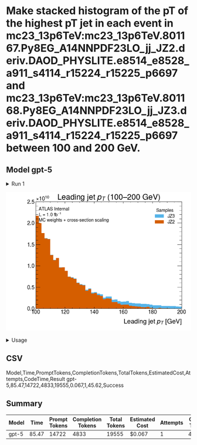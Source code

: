 # Make stacked histogram of the pT of the highest pT jet in each event in mc23_13p6TeV:mc23_13p6TeV.801167.Py8EG_A14NNPDF23LO_jj_JZ2.deriv.DAOD_PHYSLITE.e8514_e8528_a911_s4114_r15224_r15225_p6697 and mc23_13p6TeV:mc23_13p6TeV.801168.Py8EG_A14NNPDF23LO_jj_JZ3.deriv.DAOD_PHYSLITE.e8514_e8528_a911_s4114_r15224_r15225_p6697 between 100 and 200 GeV.

## Model gpt-5

<details><summary>Run 1</summary>
<div style="margin-left: 1em;">


- Fetches both requested PHYSLITE datasets via one ServiceX deliver call (NFiles=1 for each sample), returning only what’s needed: per-event jet pT (in GeV) and the event MC weight.
- Computes the leading-jet pT per event with Awkward (no Python loops), then selects events with 100 ≤ pT < 200 GeV.
- Applies MC event weights and cross-section scaling for each dataset, scaled to L = 1 fb^-1:
  - JZ2 (801167): σ = 2.5826e9 pb
  - JZ3 (801168): σ = 2.8528e7 pb
- Builds a weighted, stacked histogram (process categories = JZ2, JZ3) of the leading-jet pT between 100 and 200 GeV using Hist and plots it with mplhep’s ATLAS style.
- Saves the plot to leading_jet_pt_stacked.png.
- Note: Only one file per dataset is processed (NFiles=1). Increase NFiles yourself when you are ready.

```python
import awkward as ak
from servicex import deliver, ServiceXSpec, Sample, dataset
from servicex_analysis_utils import to_awk
from func_adl_servicex_xaodr25 import FuncADLQueryPHYSLITE

from hist import Hist
import numpy as np
import matplotlib.pyplot as plt
import mplhep as hep

# ----------------------------------------------------------------------
# Configuration
# ----------------------------------------------------------------------
# Datasets (Rucio DIDs)
ds_jz2 = "mc23_13p6TeV:mc23_13p6TeV.801167.Py8EG_A14NNPDF23LO_jj_JZ2.deriv.DAOD_PHYSLITE.e8514_e8528_a911_s4114_r15224_r15225_p6697"
ds_jz3 = "mc23_13p6TeV:mc23_13p6TeV.801168.Py8EG_A14NNPDF23LO_jj_JZ3.deriv.DAOD_PHYSLITE.e8514_e8528_a911_s4114_r15224_r15225_p6697"

# Physics and plotting parameters
pt_low, pt_high = 100.0, 200.0  # GeV
n_bins = 50
L_fb = 1.0  # integrated luminosity used for MC scaling, in fb^-1

# Known cross sections (pb)
xsec_pb = {
    "JZ2": 2_582_600_000.0,  # 801167
    "JZ3":    28_528_000.0,  # 801168
}

# ----------------------------------------------------------------------
# Build one query to use for both datasets
#  - Return per-event list of jet pts (in GeV)
#  - Return per-event MC event weight
#  - Filter jets at ServiceX level to pt > 100 GeV to minimize egress
# ----------------------------------------------------------------------
base = FuncADLQueryPHYSLITE()
query = (
    base
    .Select(lambda e: {
        "jets": e.Jets(),  # collection
        "w": e.EventInfo("EventInfo").mcEventWeight(0)  # scalar per event
    })
    .Select(lambda d: {
        "jet_pt": d.jets
                     .Where(lambda j: j.pt()/1000.0 > 100.0)  # only jets with pt > 100 GeV
                     .Select(lambda j: j.pt()/1000.0),        # convert to GeV
        "event_weight": d.w
    })
)

# ----------------------------------------------------------------------
# Fetch both datasets in a single deliver call (NFiles=1 each)
# ----------------------------------------------------------------------
result = to_awk(
    deliver(
        ServiceXSpec(
            Sample=[
                Sample(
                    Name="JZ2",
                    Dataset=dataset.Rucio(ds_jz2),
                    NFiles=1,
                    Query=query,
                ),
                Sample(
                    Name="JZ3",
                    Dataset=dataset.Rucio(ds_jz3),
                    NFiles=1,
                    Query=query,
                ),
            ]
        )
    )
)

data_jz2 = result["JZ2"]
data_jz3 = result["JZ3"]

# ----------------------------------------------------------------------
# Helper to compute leading-jet pt per event and scaled event weights
# ----------------------------------------------------------------------
def leading_pt_and_scaled_weights(per_event_pts, per_event_w, label):
    # Sum of MC event weights over all events (before any cuts)
    sumw = ak.sum(per_event_w)

    # Convert cross section from pb to fb to match L in fb^-1
    sigma_fb = xsec_pb[label] * 1e3
    # Scale factor for the entire sample
    sf = L_fb * sigma_fb / float(sumw)

    # Find index of max-pt jet per event
    # Returns [[idx], [None], ...] with keepdims=True to align for slicing
    max_idx = ak.argmax(per_event_pts, axis=1, keepdims=True)

    # Select the leading pt per event (None where no jets >100 GeV were found)
    leading_pt = per_event_pts[max_idx]
    leading_pt = ak.flatten(leading_pt)  # 1D, may include None's

    # Build mask: valid leading jet and within requested pT range [100, 200)
    valid_mask = ~ak.is_none(leading_pt)
    leading_pt = leading_pt[valid_mask]
    w = per_event_w[valid_mask] * sf

    in_range = (leading_pt >= pt_low) & (leading_pt < pt_high)
    return leading_pt[in_range], w[in_range]

# Compute leading-pt and scaled weights for JZ2 and JZ3
jz2_pt, jz2_w = leading_pt_and_scaled_weights(data_jz2["jet_pt"], data_jz2["event_weight"], "JZ2")
jz3_pt, jz3_w = leading_pt_and_scaled_weights(data_jz3["jet_pt"], data_jz3["event_weight"], "JZ3")

# ----------------------------------------------------------------------
# Build a stacked histogram with categorical axis for process
# ----------------------------------------------------------------------
h = (
    Hist.new
        .Reg(n_bins, pt_low, pt_high, name="pt", label="Leading jet $p_{T}$ [GeV]")
        .StrCat(["JZ2", "JZ3"], name="process", label="Process")
        .Weight()
)

# Fill per-process
h.fill(pt=jz2_pt, process="JZ2", weight=jz2_w)
h.fill(pt=jz3_pt, process="JZ3", weight=jz3_w)

# ----------------------------------------------------------------------
# Plot and save
# ----------------------------------------------------------------------
plt.style.use(hep.style.ATLAS)
fig, ax = plt.subplots()
# Stacked filled histogram by the categorical axis
h.plot(stack=True, histtype="fill", ax=ax)

ax.set_xlim(pt_low, pt_high)
ax.set_xlabel("Leading jet $p_{T}$ [GeV]")
ax.set_title("Leading jet $p_{T}$ (100–200 GeV)")
ax.legend(title="Samples")

# Annotate the luminosity and note on weights
ax.text(
    0.02, 0.95,
    f"ATLAS Internal\nL = {L_fb:.1f} fb$^{{-1}}$\nMC weights + cross-section scaling",
    transform=ax.transAxes,
    va="top",
)

fig.savefig("leading_jet_pt_stacked.png")
plt.close(fig)
```
### stdout:

```text
JZ2: Transform ━━━━━━━━━━━━━━━━━━━━━━━━━━━━━━━━━━━━━━━━ 1/1 00:20
      Download ━━━━━━━━━━━━━━━━━━━━━━━━━━━━━━━━━━━━━━━━ 1/1 00:25
JZ3: Transform ━━━━━━━━━━━━━━━━━━━━━━━━━━━━━━━━━━━━━━━━ 1/1 00:20
      Download ━━━━━━━━━━━━━━━━━━━━━━━━━━━━━━━━━━━━━━━━ 1/1 00:25
**Success**

```

### stderr:

```text
Unable to find image 'gordonwatts/atlasplotagent:1.0.0' locally
1.0.0: Pulling from gordonwatts/atlasplotagent
59e22667830b: Pulling fs layer
0f40319da806: Pulling fs layer
081f96d6584f: Pulling fs layer
8fdd7df8e834: Pulling fs layer
2a1478e0415a: Pulling fs layer
235451d01566: Pulling fs layer
a0831920243c: Pulling fs layer
4f4fb700ef54: Pulling fs layer
ce8f13a8c0b6: Pulling fs layer
8f2cf14ad14d: Pulling fs layer
660b8664e6e1: Pulling fs layer
eb522b4f7276: Pulling fs layer
8f2cf14ad14d: Waiting
660b8664e6e1: Waiting
a0831920243c: Waiting
eb522b4f7276: Waiting
4f4fb700ef54: Waiting
2a1478e0415a: Waiting
8fdd7df8e834: Waiting
ce8f13a8c0b6: Waiting
0f40319da806: Verifying Checksum
0f40319da806: Download complete
081f96d6584f: Verifying Checksum
081f96d6584f: Download complete
59e22667830b: Verifying Checksum
59e22667830b: Download complete
8fdd7df8e834: Download complete
2a1478e0415a: Download complete
a0831920243c: Verifying Checksum
a0831920243c: Download complete
4f4fb700ef54: Verifying Checksum
4f4fb700ef54: Download complete
ce8f13a8c0b6: Verifying Checksum
ce8f13a8c0b6: Download complete
59e22667830b: Pull complete
0f40319da806: Pull complete
660b8664e6e1: Verifying Checksum
660b8664e6e1: Download complete
eb522b4f7276: Verifying Checksum
eb522b4f7276: Download complete
081f96d6584f: Pull complete
8fdd7df8e834: Pull complete
2a1478e0415a: Pull complete
235451d01566: Verifying Checksum
235451d01566: Download complete
8f2cf14ad14d: Verifying Checksum
8f2cf14ad14d: Download complete
235451d01566: Pull complete
a0831920243c: Pull complete
4f4fb700ef54: Pull complete
ce8f13a8c0b6: Pull complete
8f2cf14ad14d: Pull complete
660b8664e6e1: Pull complete
eb522b4f7276: Pull complete
Digest: sha256:50780f1eaa7c0986e2e395adf88e50acb6e449689144926f8bd0942460f8d20a
Status: Downloaded newer image for gordonwatts/atlasplotagent:1.0.0
bash: cannot set terminal process group (-1): Inappropriate ioctl for device
bash: no job control in this shell
/work/.venv/lib/python3.13/site-packages/func_adl_servicex_xaodr25/trigger.py:127: SyntaxWarning: invalid escape sequence '\D'
  object. Close match is done as a function of $\Delta R < `dr`$.

```


</div></details>


![e1255027_gpt-5_leading_jet_pt_stacked.png](img/e1255027_gpt-5_leading_jet_pt_stacked.png)
<details><summary>Usage</summary>
<div style="margin-left: 1em;">


### LLM Usage
| Step | Time (sec) | Prompt Tokens | Completion Tokens | Total Tokens | Cost (USD) |
|---|---|---|---|---|---|
| Run 1 | 85.47 | 14722 | 4833 | 19555 | $0.07 |
| **Total** | 85.47 | 14722 | 4833 | 19555 | $0.067 |

### Docker Usage
| Phase | Elapsed Time (seconds) |
|-------|--------------|
| Run 1 | 45.62 |
| **Total** | **45.62** |

</div></details>


## CSV

Model,Time,PromptTokens,CompletionTokens,TotalTokens,EstimatedCost,Attempts,CodeTime,Result
gpt-5,85.47,14722,4833,19555,0.067,1,45.62,Success
## Summary
| Model | Time | Prompt Tokens | Completion Tokens | Total Tokens | Estimated Cost | Attempts | Code Time | Result |
|-----|----|-------------|-----------------|------------|--------------|--------|---------|------|
| gpt-5 | 85.47 | 14722 | 4833 | 19555 | $0.067 | 1 | 45.62 | Success |
